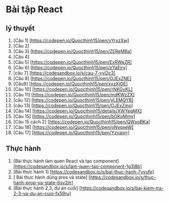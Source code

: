 # Bài tập React 
## lý thuyết 
1. [Câu 1] [https://codepen.io/Quocthinh15/pen/vYrxzXw]
2. [Câu 2] 
3. [Câu 3] [https://codepen.io/Quocthinh15/pen/ZEReMBa]
4. [Câu 4]
5. [Câu 5] [https://codepen.io/Quocthinh15/pen/ExRWeZR]
6. [Câu 6] [https://codepen.io/Quocthinh15/pen/zYaEjrv]
7. [câu 7] [https://codesandbox.io/s/cau-7-vyl2c3]
8. [Câu 8] [https://codepen.io/Quocthinh15/pen/OJExZNE]
9. [Câu9] [https://codepen.io/Quocthinh15/pen/xxzXjOE]
10. [Câu 10] [https://codepen.io/Quocthinh15/pen/rNKGvKL]
11. [Câu 11] [https://codepen.io/Quocthinh15/pen/mdKWzZX]
12. [câu 12] [https://codepen.io/Quocthinh15/pen/yLEMQYB]
13. [câu 13] [https://codepen.io/Quocthinh15/pen/OJExZmo]
14. [Câu 14] [https://codepen.io/Quocthinh15/details/XWYeqMX]
15. [Câu 15] [https://codepen.io/Quocthinh15/pen/bGKoMmy]
15. [Câu 15 cách 2] [https://codepen.io/Quocthinh15/pen/QWxqBKa]
16. [Câu 16] [https://codepen.io/Quocthinh15/pen/oNyqxeW]
17. [Câu 17] [https://codepen.io/Quocthinh15/pen/Yzvaqrr]

## Thực hành 
1. [Bài thực hành làm quen React và tạo component] [https://codesandbox.io/s/lam-quen-tao-component-1g3l8b]
2. [Bài thực hành 1] [https://codesandbox.io/s/bai-thuc-hanh-7yvufe]
3. [ Bài thực hành dùng pros và state] [https://codesandbox.io/s/thuc-hanh-prop-va-state-6sv2ih]
4. [Bài thực hành 2,3, dự án cuối] [https://codesandbox.io/s/bai-kiem-tra-2-3-va-du-an-cuoi-fx59ru]

